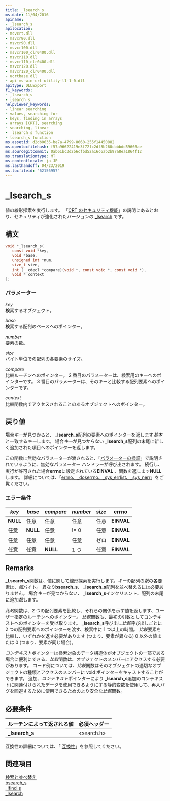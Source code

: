 ```yaml
---
title: _lsearch_s
ms.date: 11/04/2016
apiname:
- _lsearch_s
apilocation:
- msvcrt.dll
- msvcr80.dll
- msvcr90.dll
- msvcr100.dll
- msvcr100_clr0400.dll
- msvcr110.dll
- msvcr110_clr0400.dll
- msvcr120.dll
- msvcr120_clr0400.dll
- ucrtbase.dll
- api-ms-win-crt-utility-l1-1-0.dll
apitype: DLLExport
f1_keywords:
- _lsearch_s
- lsearch_s
helpviewer_keywords:
- linear searching
- values, searching for
- keys, finding in arrays
- arrays [CRT], searching
- searching, linear
- _lsearch_s function
- lsearch_s function
ms.assetid: d2db0635-be7a-4799-8660-255f14450882
ms.openlocfilehash: f57a96622419e3f72fc2df5b260cbbbdd59666ae
ms.sourcegitcommit: 0ab61bc3d2b6cfbd52a16c6ab2b97a8ea1864f12
ms.translationtype: MT
ms.contentlocale: ja-JP
ms.lasthandoff: 04/23/2019
ms.locfileid: "62156957"
---
```

# <a name="lsearchs"></a>_lsearch_s

値の線形探索を実行します。 「[CRT のセキュリティ機能](../../c-runtime-library/security-features-in-the-crt.md)」の説明にあるとおり、セキュリティが強化されたバージョンの [_lsearch](lsearch.md) です。

## <a name="syntax"></a>構文

```C
void *_lsearch_s(
   const void *key,
   void *base,
   unsigned int *num,
   size_t size,
   int (__cdecl *compare)(void *, const void *, const void *),
   void * context
);
```

### <a name="parameters"></a>パラメーター

*key*<br/>
検索するオブジェクト。

*base*<br/>
検索する配列のベースへのポインター。

*number*<br/>
要素の数。

*size*<br/>
バイト単位での配列の各要素のサイズ。

*compare*<br/>
比較ルーチンへのポインター。 2 番目のパラメーターは、検索用のキーへのポインターです。 3 番目のパラメーターは、そのキーと比較する配列要素へのポインターです。

*context*<br/>
比較関数内でアクセスされることのあるオブジェクトへのポインター。

## <a name="return-value"></a>戻り値

場合*キー*が見つかると、 **_lsearch_s**配列の要素へのポインターを返します*基本*と一致する*キー*します。 場合*キー*が見つからない **_lsearch_s**配列の末尾に新しく追加された項目へのポインターを返します。

この関数に無効なパラメーターが渡されると、「[パラメーターの検証](../../c-runtime-library/parameter-validation.md)」で説明されているように、無効なパラメーター ハンドラーが呼び出されます。 続行し、実行が許可された場合**errno**に設定されている**EINVAL** 、関数を返します**NULL**します。 詳細については、「[errno、_doserrno、_sys_errlist、_sys_nerr](../../c-runtime-library/errno-doserrno-sys-errlist-and-sys-nerr.md)」をご覧ください。

### <a name="error-conditions"></a>エラー条件

|*key*|*base*|*compare*|*number*|*size*|**errno**|
|-----------|------------|---------------|-----------|------------|-------------|
|**NULL**|任意|任意|任意|任意|**EINVAL**|
|任意|**NULL**|任意|!= 0|任意|**EINVAL**|
|任意|任意|任意|任意|ゼロ|**EINVAL**|
|任意|任意|**NULL**|1 つ|任意|**EINVAL**|

## <a name="remarks"></a>Remarks

**_Lsearch_s**関数は、値に関して線形探索を実行します。*キー*の配列の*数*の各要素は、*幅*バイト。 異なり**bsearch_s**、 **_lsearch_s**配列を並べ替えるには必要ありません。 場合*キー*が見つからない、 **_lsearch_s**インクリメント、配列の末尾に追加*数*します。

*比較*関数は、2 つの配列要素を比較し、それらの関係を示す値を返します、ユーザー指定のルーチンへのポインター。 *比較*関数も、最初の引数としてコンテキストへのポインターを受け取ります。 **_lsearch_s**呼び出し*比較*呼び出しごとに 2 つの配列要素へのポインターを渡す、検索中に 1 つ以上の時間。 *比較*要素を比較し、いずれかを返す必要があります (つまり、要素が異なる) 0 以外の値または 0 (つまり、要素が同じ場合)。

*コンテキスト*ポインターは検索対象のデータ構造体がオブジェクトの一部である場合に便利にできる、*比較*関数は、オブジェクトのメンバーにアクセスする必要があります。 コード例については、*比較*関数はそのオブジェクトの適切なオブジェクトの種類とアクセスのメンバーに void ポインターをキャストすることができます。 追加、*コンテキスト*ポインターにより **_lsearch_s**追加のコンテキストに関連付けられたデータを使用できるようにする静的変数を使用して、再入バグを回避するために使用できるためのより安全な*比較*関数。

## <a name="requirements"></a>必要条件

|ルーチンによって返される値|必須ヘッダー|
|-------------|---------------------|
|**_lsearch_s**|\<search.h>|

互換性の詳細については、「 [互換性](../../c-runtime-library/compatibility.md)」を参照してください。

## <a name="see-also"></a>関連項目

[検索と並べ替え](../../c-runtime-library/searching-and-sorting.md)<br/>
[bsearch_s](bsearch-s.md)<br/>
[_lfind_s](lfind-s.md)<br/>
[_lsearch](lsearch.md)<br/>
